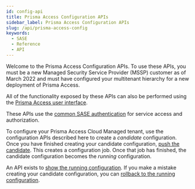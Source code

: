 ```yaml
---
id: config-api
title: Prisma Access Configuration APIs
sidebar_label: Prisma Access Configuration APIs
slug: /api/prisma-access-config
keywords:
  - SASE
  - Reference
  - API
---
```


Welcome to the Prisma Access Configuration APIs. To use these APIs, you must be a new Managed
Security Service Provider (MSSP) customer as of March 2022 and must have configured your multitenant
hierarchy for a new deployment of Prisma Access.

All of the functionality exposed by these APIs can also be performed using the 
[Prisma Access user interface](https://docs.paloaltonetworks.com/prisma/prisma-access/prisma-access-cloud-managed-admin.html).

These APIs use the [common SASE authentication](/sase/docs/getstarted) for service access and authorization. 

To configure your Prisma Access Cloud Managed tenant, use the configuration APIs described here to
create a _candidate_ configuration. Once you have finished creating your candidate configuration,
[push the candidate](/sase/api/prisma-access-config/configuration-management#operation/post-config-v1-config-versions-running-push).
This creates a configuration job. Once that job has finished, the candidate configuration becomes
the _running_ configuration.

An API exists to 
[show the running configuration](/sase/api/prisma-access-config/configuration-management#operation/get-config-v1-config-versions-candidate). 
If you make a mistake creating your candidate configuration, you can 
[rollback to the running configuration](/sase/api/prisma-access-config/configuration-management#operation/delete-config-v1-config-versions-candidate).

